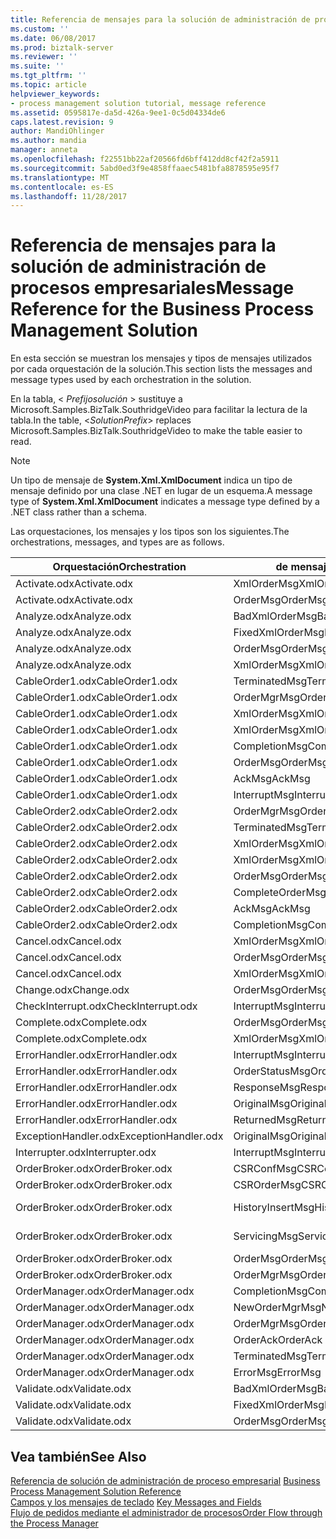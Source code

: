 ```yaml
---
title: Referencia de mensajes para la solución de administración de procesos empresariales | Documentos de Microsoft
ms.custom: ''
ms.date: 06/08/2017
ms.prod: biztalk-server
ms.reviewer: ''
ms.suite: ''
ms.tgt_pltfrm: ''
ms.topic: article
helpviewer_keywords:
- process management solution tutorial, message reference
ms.assetid: 0595817e-da5d-426a-9ee1-0c5d04334de6
caps.latest.revision: 9
author: MandiOhlinger
ms.author: mandia
manager: anneta
ms.openlocfilehash: f22551bb22af20566fd6bff412dd8cf42f2a5911
ms.sourcegitcommit: 5abd0ed3f9e4858ffaaec5481bfa8878595e95f7
ms.translationtype: MT
ms.contentlocale: es-ES
ms.lasthandoff: 11/28/2017
---
```

# <a name="message-reference-for-the-business-process-management-solution"></a><span data-ttu-id="8c2e9-102">Referencia de mensajes para la solución de administración de procesos empresariales</span><span class="sxs-lookup"><span data-stu-id="8c2e9-102">Message Reference for the Business Process Management Solution</span></span>
<span data-ttu-id="8c2e9-103">En esta sección se muestran los mensajes y tipos de mensajes utilizados por cada orquestación de la solución.</span><span class="sxs-lookup"><span data-stu-id="8c2e9-103">This section lists the messages and message types used by each orchestration in the solution.</span></span>  
  
 <span data-ttu-id="8c2e9-104">En la tabla, \< *Prefijosolución* \> sustituye a Microsoft.Samples.BizTalk.SouthridgeVideo para facilitar la lectura de la tabla.</span><span class="sxs-lookup"><span data-stu-id="8c2e9-104">In the table, \<*SolutionPrefix*\> replaces Microsoft.Samples.BizTalk.SouthridgeVideo to make the table easier to read.</span></span>  
  
> [!NOTE]
>  <span data-ttu-id="8c2e9-105">Un tipo de mensaje de **System.Xml.XmlDocument** indica un tipo de mensaje definido por una clase .NET en lugar de un esquema.</span><span class="sxs-lookup"><span data-stu-id="8c2e9-105">A message type of **System.Xml.XmlDocument** indicates a message type defined by a .NET class rather than a schema.</span></span>  
  
 <span data-ttu-id="8c2e9-106">Las orquestaciones, los mensajes y los tipos son los siguientes.</span><span class="sxs-lookup"><span data-stu-id="8c2e9-106">The orchestrations, messages, and types are as follows.</span></span>  
  
|<span data-ttu-id="8c2e9-107">Orquestación</span><span class="sxs-lookup"><span data-stu-id="8c2e9-107">Orchestration</span></span>|<span data-ttu-id="8c2e9-108">de mensaje</span><span class="sxs-lookup"><span data-stu-id="8c2e9-108">Message</span></span>|<span data-ttu-id="8c2e9-109">Tipo de mensaje</span><span class="sxs-lookup"><span data-stu-id="8c2e9-109">Message Type</span></span>|  
|-------------------|-------------|------------------|  
|<span data-ttu-id="8c2e9-110">Activate.odx</span><span class="sxs-lookup"><span data-stu-id="8c2e9-110">Activate.odx</span></span>|<span data-ttu-id="8c2e9-111">XmlOrderMsg</span><span class="sxs-lookup"><span data-stu-id="8c2e9-111">XmlOrderMsg</span></span>|<span data-ttu-id="8c2e9-112">System.Xml.XmlDocument</span><span class="sxs-lookup"><span data-stu-id="8c2e9-112">System.Xml.XmlDocument</span></span>|  
|<span data-ttu-id="8c2e9-113">Activate.odx</span><span class="sxs-lookup"><span data-stu-id="8c2e9-113">Activate.odx</span></span>|<span data-ttu-id="8c2e9-114">OrderMsg</span><span class="sxs-lookup"><span data-stu-id="8c2e9-114">OrderMsg</span></span>|<span data-ttu-id="8c2e9-115">\<Prefijosolución\>. Schemas.OrderSchema</span><span class="sxs-lookup"><span data-stu-id="8c2e9-115">\<SolutionPrefix\>.Schemas.OrderSchema</span></span>|  
|<span data-ttu-id="8c2e9-116">Analyze.odx</span><span class="sxs-lookup"><span data-stu-id="8c2e9-116">Analyze.odx</span></span>|<span data-ttu-id="8c2e9-117">BadXmlOrderMsg</span><span class="sxs-lookup"><span data-stu-id="8c2e9-117">BadXmlOrderMsg</span></span>|<span data-ttu-id="8c2e9-118">System.Xml.XmlDocument</span><span class="sxs-lookup"><span data-stu-id="8c2e9-118">System.Xml.XmlDocument</span></span>|  
|<span data-ttu-id="8c2e9-119">Analyze.odx</span><span class="sxs-lookup"><span data-stu-id="8c2e9-119">Analyze.odx</span></span>|<span data-ttu-id="8c2e9-120">FixedXmlOrderMsg</span><span class="sxs-lookup"><span data-stu-id="8c2e9-120">FixedXmlOrderMsg</span></span>|<span data-ttu-id="8c2e9-121">System.Xml.XmlDocument</span><span class="sxs-lookup"><span data-stu-id="8c2e9-121">System.Xml.XmlDocument</span></span>|  
|<span data-ttu-id="8c2e9-122">Analyze.odx</span><span class="sxs-lookup"><span data-stu-id="8c2e9-122">Analyze.odx</span></span>|<span data-ttu-id="8c2e9-123">OrderMsg</span><span class="sxs-lookup"><span data-stu-id="8c2e9-123">OrderMsg</span></span>|<span data-ttu-id="8c2e9-124">\<Prefijosolución\>. Schemas.OrderSchema</span><span class="sxs-lookup"><span data-stu-id="8c2e9-124">\<SolutionPrefix\>.Schemas.OrderSchema</span></span>|  
|<span data-ttu-id="8c2e9-125">Analyze.odx</span><span class="sxs-lookup"><span data-stu-id="8c2e9-125">Analyze.odx</span></span>|<span data-ttu-id="8c2e9-126">XmlOrderMsg</span><span class="sxs-lookup"><span data-stu-id="8c2e9-126">XmlOrderMsg</span></span>|<span data-ttu-id="8c2e9-127">System.Xml.XmlDocument</span><span class="sxs-lookup"><span data-stu-id="8c2e9-127">System.Xml.XmlDocument</span></span>|  
|<span data-ttu-id="8c2e9-128">CableOrder1.odx</span><span class="sxs-lookup"><span data-stu-id="8c2e9-128">CableOrder1.odx</span></span>|<span data-ttu-id="8c2e9-129">TerminatedMsg</span><span class="sxs-lookup"><span data-stu-id="8c2e9-129">TerminatedMsg</span></span>|<span data-ttu-id="8c2e9-130">\<Prefijosolución\>. SchemaClasses.Terminated</span><span class="sxs-lookup"><span data-stu-id="8c2e9-130">\<SolutionPrefix\>.SchemaClasses.Terminated</span></span>|  
|<span data-ttu-id="8c2e9-131">CableOrder1.odx</span><span class="sxs-lookup"><span data-stu-id="8c2e9-131">CableOrder1.odx</span></span>|<span data-ttu-id="8c2e9-132">OrderMgrMsg</span><span class="sxs-lookup"><span data-stu-id="8c2e9-132">OrderMgrMsg</span></span>|<span data-ttu-id="8c2e9-133">\<Prefijosolución\>. OrderManager.OrderMgrMsgType</span><span class="sxs-lookup"><span data-stu-id="8c2e9-133">\<SolutionPrefix\>.OrderManager.OrderMgrMsgType</span></span>|  
|<span data-ttu-id="8c2e9-134">CableOrder1.odx</span><span class="sxs-lookup"><span data-stu-id="8c2e9-134">CableOrder1.odx</span></span>|<span data-ttu-id="8c2e9-135">XmlOrderMsg</span><span class="sxs-lookup"><span data-stu-id="8c2e9-135">XmlOrderMsg</span></span>|<span data-ttu-id="8c2e9-136">System.Xml.XmlDocument</span><span class="sxs-lookup"><span data-stu-id="8c2e9-136">System.Xml.XmlDocument</span></span>|  
|<span data-ttu-id="8c2e9-137">CableOrder1.odx</span><span class="sxs-lookup"><span data-stu-id="8c2e9-137">CableOrder1.odx</span></span>|<span data-ttu-id="8c2e9-138">XmlOrderMsg</span><span class="sxs-lookup"><span data-stu-id="8c2e9-138">XmlOrderMsg</span></span>|<span data-ttu-id="8c2e9-139">System.Xml.XmlDocument</span><span class="sxs-lookup"><span data-stu-id="8c2e9-139">System.Xml.XmlDocument</span></span>|  
|<span data-ttu-id="8c2e9-140">CableOrder1.odx</span><span class="sxs-lookup"><span data-stu-id="8c2e9-140">CableOrder1.odx</span></span>|<span data-ttu-id="8c2e9-141">CompletionMsg</span><span class="sxs-lookup"><span data-stu-id="8c2e9-141">CompletionMsg</span></span>|<span data-ttu-id="8c2e9-142">\<Prefijosolución\>. OrderManager.OrderMgrMsgType</span><span class="sxs-lookup"><span data-stu-id="8c2e9-142">\<SolutionPrefix\>.OrderManager.OrderMgrMsgType</span></span>|  
|<span data-ttu-id="8c2e9-143">CableOrder1.odx</span><span class="sxs-lookup"><span data-stu-id="8c2e9-143">CableOrder1.odx</span></span>|<span data-ttu-id="8c2e9-144">OrderMsg</span><span class="sxs-lookup"><span data-stu-id="8c2e9-144">OrderMsg</span></span>|<span data-ttu-id="8c2e9-145">\<Prefijosolución\>. Schemas.OrderSchema</span><span class="sxs-lookup"><span data-stu-id="8c2e9-145">\<SolutionPrefix\>.Schemas.OrderSchema</span></span>|  
|<span data-ttu-id="8c2e9-146">CableOrder1.odx</span><span class="sxs-lookup"><span data-stu-id="8c2e9-146">CableOrder1.odx</span></span>|<span data-ttu-id="8c2e9-147">AckMsg</span><span class="sxs-lookup"><span data-stu-id="8c2e9-147">AckMsg</span></span>|<span data-ttu-id="8c2e9-148">\<Prefijosolución\>. SchemaClasses.OrderAck</span><span class="sxs-lookup"><span data-stu-id="8c2e9-148">\<SolutionPrefix\>.SchemaClasses.OrderAck</span></span>|  
|<span data-ttu-id="8c2e9-149">CableOrder1.odx</span><span class="sxs-lookup"><span data-stu-id="8c2e9-149">CableOrder1.odx</span></span>|<span data-ttu-id="8c2e9-150">InterruptMsg</span><span class="sxs-lookup"><span data-stu-id="8c2e9-150">InterruptMsg</span></span>|<span data-ttu-id="8c2e9-151">\<Prefijosolución\>. SchemaClasses.Interrupt</span><span class="sxs-lookup"><span data-stu-id="8c2e9-151">\<SolutionPrefix\>.SchemaClasses.Interrupt</span></span>|  
|<span data-ttu-id="8c2e9-152">CableOrder2.odx</span><span class="sxs-lookup"><span data-stu-id="8c2e9-152">CableOrder2.odx</span></span>|<span data-ttu-id="8c2e9-153">OrderMgrMsg</span><span class="sxs-lookup"><span data-stu-id="8c2e9-153">OrderMgrMsg</span></span>|<span data-ttu-id="8c2e9-154">\<Prefijosolución\>. OrderManager.OrderMgrMsgType</span><span class="sxs-lookup"><span data-stu-id="8c2e9-154">\<SolutionPrefix\>.OrderManager.OrderMgrMsgType</span></span>|  
|<span data-ttu-id="8c2e9-155">CableOrder2.odx</span><span class="sxs-lookup"><span data-stu-id="8c2e9-155">CableOrder2.odx</span></span>|<span data-ttu-id="8c2e9-156">TerminatedMsg</span><span class="sxs-lookup"><span data-stu-id="8c2e9-156">TerminatedMsg</span></span>|<span data-ttu-id="8c2e9-157">\<Prefijosolución\>. SchemaClasses.Terminated</span><span class="sxs-lookup"><span data-stu-id="8c2e9-157">\<SolutionPrefix\>.SchemaClasses.Terminated</span></span>|  
|<span data-ttu-id="8c2e9-158">CableOrder2.odx</span><span class="sxs-lookup"><span data-stu-id="8c2e9-158">CableOrder2.odx</span></span>|<span data-ttu-id="8c2e9-159">XmlOrderMsg</span><span class="sxs-lookup"><span data-stu-id="8c2e9-159">XmlOrderMsg</span></span>|<span data-ttu-id="8c2e9-160">System.Xml.XmlDocument</span><span class="sxs-lookup"><span data-stu-id="8c2e9-160">System.Xml.XmlDocument</span></span>|  
|<span data-ttu-id="8c2e9-161">CableOrder2.odx</span><span class="sxs-lookup"><span data-stu-id="8c2e9-161">CableOrder2.odx</span></span>|<span data-ttu-id="8c2e9-162">XmlOrderMsg</span><span class="sxs-lookup"><span data-stu-id="8c2e9-162">XmlOrderMsg</span></span>|<span data-ttu-id="8c2e9-163">System.Xml.XmlDocument</span><span class="sxs-lookup"><span data-stu-id="8c2e9-163">System.Xml.XmlDocument</span></span>|  
|<span data-ttu-id="8c2e9-164">CableOrder2.odx</span><span class="sxs-lookup"><span data-stu-id="8c2e9-164">CableOrder2.odx</span></span>|<span data-ttu-id="8c2e9-165">OrderMsg</span><span class="sxs-lookup"><span data-stu-id="8c2e9-165">OrderMsg</span></span>|<span data-ttu-id="8c2e9-166">\<Prefijosolución\>. Schemas.OrderSchema</span><span class="sxs-lookup"><span data-stu-id="8c2e9-166">\<SolutionPrefix\>.Schemas.OrderSchema</span></span>|  
|<span data-ttu-id="8c2e9-167">CableOrder2.odx</span><span class="sxs-lookup"><span data-stu-id="8c2e9-167">CableOrder2.odx</span></span>|<span data-ttu-id="8c2e9-168">CompleteOrderMsg</span><span class="sxs-lookup"><span data-stu-id="8c2e9-168">CompleteOrderMsg</span></span>|<span data-ttu-id="8c2e9-169">\<Prefijosolución\>. Schemas.OrderSchema</span><span class="sxs-lookup"><span data-stu-id="8c2e9-169">\<SolutionPrefix\>.Schemas.OrderSchema</span></span>|  
|<span data-ttu-id="8c2e9-170">CableOrder2.odx</span><span class="sxs-lookup"><span data-stu-id="8c2e9-170">CableOrder2.odx</span></span>|<span data-ttu-id="8c2e9-171">AckMsg</span><span class="sxs-lookup"><span data-stu-id="8c2e9-171">AckMsg</span></span>|<span data-ttu-id="8c2e9-172">\<Prefijosolución\>. SchemaClasses.OrderAck</span><span class="sxs-lookup"><span data-stu-id="8c2e9-172">\<SolutionPrefix\>.SchemaClasses.OrderAck</span></span>|  
|<span data-ttu-id="8c2e9-173">CableOrder2.odx</span><span class="sxs-lookup"><span data-stu-id="8c2e9-173">CableOrder2.odx</span></span>|<span data-ttu-id="8c2e9-174">CompletionMsg</span><span class="sxs-lookup"><span data-stu-id="8c2e9-174">CompletionMsg</span></span>|<span data-ttu-id="8c2e9-175">\<Prefijosolución\>. OrderManager.OrderMgrMsgType</span><span class="sxs-lookup"><span data-stu-id="8c2e9-175">\<SolutionPrefix\>.OrderManager.OrderMgrMsgType</span></span>|  
|<span data-ttu-id="8c2e9-176">Cancel.odx</span><span class="sxs-lookup"><span data-stu-id="8c2e9-176">Cancel.odx</span></span>|<span data-ttu-id="8c2e9-177">XmlOrderMsg</span><span class="sxs-lookup"><span data-stu-id="8c2e9-177">XmlOrderMsg</span></span>|<span data-ttu-id="8c2e9-178">System.Xml.XmlDocument</span><span class="sxs-lookup"><span data-stu-id="8c2e9-178">System.Xml.XmlDocument</span></span>|  
|<span data-ttu-id="8c2e9-179">Cancel.odx</span><span class="sxs-lookup"><span data-stu-id="8c2e9-179">Cancel.odx</span></span>|<span data-ttu-id="8c2e9-180">OrderMsg</span><span class="sxs-lookup"><span data-stu-id="8c2e9-180">OrderMsg</span></span>|<span data-ttu-id="8c2e9-181">\<Prefijosolución\>. Schemas.OrderSchema</span><span class="sxs-lookup"><span data-stu-id="8c2e9-181">\<SolutionPrefix\>.Schemas.OrderSchema</span></span>|  
|<span data-ttu-id="8c2e9-182">Cancel.odx</span><span class="sxs-lookup"><span data-stu-id="8c2e9-182">Cancel.odx</span></span>|<span data-ttu-id="8c2e9-183">XmlOrderMsg</span><span class="sxs-lookup"><span data-stu-id="8c2e9-183">XmlOrderMsg</span></span>|<span data-ttu-id="8c2e9-184">System.Xml.XmlDocument</span><span class="sxs-lookup"><span data-stu-id="8c2e9-184">System.Xml.XmlDocument</span></span>|  
|<span data-ttu-id="8c2e9-185">Change.odx</span><span class="sxs-lookup"><span data-stu-id="8c2e9-185">Change.odx</span></span>|<span data-ttu-id="8c2e9-186">OrderMsg</span><span class="sxs-lookup"><span data-stu-id="8c2e9-186">OrderMsg</span></span>|<span data-ttu-id="8c2e9-187">\<Prefijosolución\>. Schemas.OrderSchema</span><span class="sxs-lookup"><span data-stu-id="8c2e9-187">\<SolutionPrefix\>.Schemas.OrderSchema</span></span>|  
|<span data-ttu-id="8c2e9-188">CheckInterrupt.odx</span><span class="sxs-lookup"><span data-stu-id="8c2e9-188">CheckInterrupt.odx</span></span>|<span data-ttu-id="8c2e9-189">InterruptMsg</span><span class="sxs-lookup"><span data-stu-id="8c2e9-189">InterruptMsg</span></span>|<span data-ttu-id="8c2e9-190">\<Prefijosolución\>. SchemaClasses.Interrupt</span><span class="sxs-lookup"><span data-stu-id="8c2e9-190">\<SolutionPrefix\>.SchemaClasses.Interrupt</span></span>|  
|<span data-ttu-id="8c2e9-191">Complete.odx</span><span class="sxs-lookup"><span data-stu-id="8c2e9-191">Complete.odx</span></span>|<span data-ttu-id="8c2e9-192">OrderMsg</span><span class="sxs-lookup"><span data-stu-id="8c2e9-192">OrderMsg</span></span>|<span data-ttu-id="8c2e9-193">\<Prefijosolución\>. Schemas.OrderSchema</span><span class="sxs-lookup"><span data-stu-id="8c2e9-193">\<SolutionPrefix\>.Schemas.OrderSchema</span></span>|  
|<span data-ttu-id="8c2e9-194">Complete.odx</span><span class="sxs-lookup"><span data-stu-id="8c2e9-194">Complete.odx</span></span>|<span data-ttu-id="8c2e9-195">XmlOrderMsg</span><span class="sxs-lookup"><span data-stu-id="8c2e9-195">XmlOrderMsg</span></span>|<span data-ttu-id="8c2e9-196">System.Xml.XmlDocument</span><span class="sxs-lookup"><span data-stu-id="8c2e9-196">System.Xml.XmlDocument</span></span>|  
|<span data-ttu-id="8c2e9-197">ErrorHandler.odx</span><span class="sxs-lookup"><span data-stu-id="8c2e9-197">ErrorHandler.odx</span></span>|<span data-ttu-id="8c2e9-198">InterruptMsg</span><span class="sxs-lookup"><span data-stu-id="8c2e9-198">InterruptMsg</span></span>|<span data-ttu-id="8c2e9-199">\<Prefijosolución\>. SchemaClasses.Interrupt</span><span class="sxs-lookup"><span data-stu-id="8c2e9-199">\<SolutionPrefix\>.SchemaClasses.Interrupt</span></span>|  
|<span data-ttu-id="8c2e9-200">ErrorHandler.odx</span><span class="sxs-lookup"><span data-stu-id="8c2e9-200">ErrorHandler.odx</span></span>|<span data-ttu-id="8c2e9-201">OrderStatusMsg</span><span class="sxs-lookup"><span data-stu-id="8c2e9-201">OrderStatusMsg</span></span>|<span data-ttu-id="8c2e9-202">\<Prefijosolución\>. SchemaClasses.OrderStatus</span><span class="sxs-lookup"><span data-stu-id="8c2e9-202">\<SolutionPrefix\>.SchemaClasses.OrderStatus</span></span>|  
|<span data-ttu-id="8c2e9-203">ErrorHandler.odx</span><span class="sxs-lookup"><span data-stu-id="8c2e9-203">ErrorHandler.odx</span></span>|<span data-ttu-id="8c2e9-204">ResponseMsg</span><span class="sxs-lookup"><span data-stu-id="8c2e9-204">ResponseMsg</span></span>|<span data-ttu-id="8c2e9-205">\<Prefijosolución\>. SchemaClasses.OrderStatus</span><span class="sxs-lookup"><span data-stu-id="8c2e9-205">\<SolutionPrefix\>.SchemaClasses.OrderStatus</span></span>|  
|<span data-ttu-id="8c2e9-206">ErrorHandler.odx</span><span class="sxs-lookup"><span data-stu-id="8c2e9-206">ErrorHandler.odx</span></span>|<span data-ttu-id="8c2e9-207">OriginalMsg</span><span class="sxs-lookup"><span data-stu-id="8c2e9-207">OriginalMsg</span></span>|<span data-ttu-id="8c2e9-208">System.Xml.XmlDocument</span><span class="sxs-lookup"><span data-stu-id="8c2e9-208">System.Xml.XmlDocument</span></span>|  
|<span data-ttu-id="8c2e9-209">ErrorHandler.odx</span><span class="sxs-lookup"><span data-stu-id="8c2e9-209">ErrorHandler.odx</span></span>|<span data-ttu-id="8c2e9-210">ReturnedMsg</span><span class="sxs-lookup"><span data-stu-id="8c2e9-210">ReturnedMsg</span></span>|<span data-ttu-id="8c2e9-211">System.Xml.XmlDocument</span><span class="sxs-lookup"><span data-stu-id="8c2e9-211">System.Xml.XmlDocument</span></span>|  
|<span data-ttu-id="8c2e9-212">ExceptionHandler.odx</span><span class="sxs-lookup"><span data-stu-id="8c2e9-212">ExceptionHandler.odx</span></span>|<span data-ttu-id="8c2e9-213">OriginalMsg</span><span class="sxs-lookup"><span data-stu-id="8c2e9-213">OriginalMsg</span></span>|<span data-ttu-id="8c2e9-214">System.Xml.XmlDocument</span><span class="sxs-lookup"><span data-stu-id="8c2e9-214">System.Xml.XmlDocument</span></span>|  
|<span data-ttu-id="8c2e9-215">Interrupter.odx</span><span class="sxs-lookup"><span data-stu-id="8c2e9-215">Interrupter.odx</span></span>|<span data-ttu-id="8c2e9-216">InterruptMsg</span><span class="sxs-lookup"><span data-stu-id="8c2e9-216">InterruptMsg</span></span>|<span data-ttu-id="8c2e9-217">\<Prefijosolución\>. SchemaClasses.Interrupt</span><span class="sxs-lookup"><span data-stu-id="8c2e9-217">\<SolutionPrefix\>.SchemaClasses.Interrupt</span></span>|  
|<span data-ttu-id="8c2e9-218">OrderBroker.odx</span><span class="sxs-lookup"><span data-stu-id="8c2e9-218">OrderBroker.odx</span></span>|<span data-ttu-id="8c2e9-219">CSRConfMsg</span><span class="sxs-lookup"><span data-stu-id="8c2e9-219">CSRConfMsg</span></span>|<span data-ttu-id="8c2e9-220">\<Prefijosolución\>. OrderBrokerSchemas.CSR_OrderRequestSchema</span><span class="sxs-lookup"><span data-stu-id="8c2e9-220">\<SolutionPrefix\>.OrderBrokerSchemas.CSR_OrderRequestSchema</span></span>|  
|<span data-ttu-id="8c2e9-221">OrderBroker.odx</span><span class="sxs-lookup"><span data-stu-id="8c2e9-221">OrderBroker.odx</span></span>|<span data-ttu-id="8c2e9-222">CSROrderMsg</span><span class="sxs-lookup"><span data-stu-id="8c2e9-222">CSROrderMsg</span></span>|<span data-ttu-id="8c2e9-223">\<Prefijosolución\>. OrderBrokerSchemas.CSR_OrderRequestSchema</span><span class="sxs-lookup"><span data-stu-id="8c2e9-223">\<SolutionPrefix\>.OrderBrokerSchemas.CSR_OrderRequestSchema</span></span>|  
|<span data-ttu-id="8c2e9-224">OrderBroker.odx</span><span class="sxs-lookup"><span data-stu-id="8c2e9-224">OrderBroker.odx</span></span>|<span data-ttu-id="8c2e9-225">HistoryInsertMsg</span><span class="sxs-lookup"><span data-stu-id="8c2e9-225">HistoryInsertMsg</span></span>|<span data-ttu-id="8c2e9-226">\<Prefijosolución\>. OrderBrokerSchemas.SQLHistoryInsertSchema.HistoryInsert</span><span class="sxs-lookup"><span data-stu-id="8c2e9-226">\<SolutionPrefix\>.OrderBrokerSchemas.SQLHistoryInsertSchema.HistoryInsert</span></span>|  
|<span data-ttu-id="8c2e9-227">OrderBroker.odx</span><span class="sxs-lookup"><span data-stu-id="8c2e9-227">OrderBroker.odx</span></span>|<span data-ttu-id="8c2e9-228">ServicingMsg</span><span class="sxs-lookup"><span data-stu-id="8c2e9-228">ServicingMsg</span></span>|<span data-ttu-id="8c2e9-229">\<Prefijosolución\>. OrderBrokerSchemas.Servicing_OrderRequestSchema</span><span class="sxs-lookup"><span data-stu-id="8c2e9-229">\<SolutionPrefix\>.OrderBrokerSchemas.Servicing_OrderRequestSchema</span></span>|  
|<span data-ttu-id="8c2e9-230">OrderBroker.odx</span><span class="sxs-lookup"><span data-stu-id="8c2e9-230">OrderBroker.odx</span></span>|<span data-ttu-id="8c2e9-231">OrderMsg</span><span class="sxs-lookup"><span data-stu-id="8c2e9-231">OrderMsg</span></span>|<span data-ttu-id="8c2e9-232">\<Prefijosolución\>. Schemas.OrderSchema</span><span class="sxs-lookup"><span data-stu-id="8c2e9-232">\<SolutionPrefix\>.Schemas.OrderSchema</span></span>|  
|<span data-ttu-id="8c2e9-233">OrderBroker.odx</span><span class="sxs-lookup"><span data-stu-id="8c2e9-233">OrderBroker.odx</span></span>|<span data-ttu-id="8c2e9-234">OrderMgrMsg</span><span class="sxs-lookup"><span data-stu-id="8c2e9-234">OrderMgrMsg</span></span>|<span data-ttu-id="8c2e9-235">\<Prefijosolución\>. OrderBroker.OrderMgrMPMsg</span><span class="sxs-lookup"><span data-stu-id="8c2e9-235">\<SolutionPrefix\>.OrderBroker.OrderMgrMPMsg</span></span>|  
|<span data-ttu-id="8c2e9-236">OrderManager.odx</span><span class="sxs-lookup"><span data-stu-id="8c2e9-236">OrderManager.odx</span></span>|<span data-ttu-id="8c2e9-237">CompletionMsg</span><span class="sxs-lookup"><span data-stu-id="8c2e9-237">CompletionMsg</span></span>|<span data-ttu-id="8c2e9-238">\<Prefijosolución\>. SchemaClasses.OrderStatus</span><span class="sxs-lookup"><span data-stu-id="8c2e9-238">\<SolutionPrefix\>.SchemaClasses.OrderStatus</span></span>|  
|<span data-ttu-id="8c2e9-239">OrderManager.odx</span><span class="sxs-lookup"><span data-stu-id="8c2e9-239">OrderManager.odx</span></span>|<span data-ttu-id="8c2e9-240">NewOrderMgrMsg</span><span class="sxs-lookup"><span data-stu-id="8c2e9-240">NewOrderMgrMsg</span></span>|<span data-ttu-id="8c2e9-241">\<Prefijosolución\>. OrderManager.OrderMgrMsgType</span><span class="sxs-lookup"><span data-stu-id="8c2e9-241">\<SolutionPrefix\>.OrderManager.OrderMgrMsgType</span></span>|  
|<span data-ttu-id="8c2e9-242">OrderManager.odx</span><span class="sxs-lookup"><span data-stu-id="8c2e9-242">OrderManager.odx</span></span>|<span data-ttu-id="8c2e9-243">OrderMgrMsg</span><span class="sxs-lookup"><span data-stu-id="8c2e9-243">OrderMgrMsg</span></span>|<span data-ttu-id="8c2e9-244">\<Prefijosolución\>. OrderManager.OrderMgrMsgType</span><span class="sxs-lookup"><span data-stu-id="8c2e9-244">\<SolutionPrefix\>.OrderManager.OrderMgrMsgType</span></span>|  
|<span data-ttu-id="8c2e9-245">OrderManager.odx</span><span class="sxs-lookup"><span data-stu-id="8c2e9-245">OrderManager.odx</span></span>|<span data-ttu-id="8c2e9-246">OrderAck</span><span class="sxs-lookup"><span data-stu-id="8c2e9-246">OrderAck</span></span>|<span data-ttu-id="8c2e9-247">\<Prefijosolución\>. SchemaClasses.OrderAck</span><span class="sxs-lookup"><span data-stu-id="8c2e9-247">\<SolutionPrefix\>.SchemaClasses.OrderAck</span></span>|  
|<span data-ttu-id="8c2e9-248">OrderManager.odx</span><span class="sxs-lookup"><span data-stu-id="8c2e9-248">OrderManager.odx</span></span>|<span data-ttu-id="8c2e9-249">TerminatedMsg</span><span class="sxs-lookup"><span data-stu-id="8c2e9-249">TerminatedMsg</span></span>|<span data-ttu-id="8c2e9-250">\<Prefijosolución\>. SchemaClasses.Terminated</span><span class="sxs-lookup"><span data-stu-id="8c2e9-250">\<SolutionPrefix\>.SchemaClasses.Terminated</span></span>|  
|<span data-ttu-id="8c2e9-251">OrderManager.odx</span><span class="sxs-lookup"><span data-stu-id="8c2e9-251">OrderManager.odx</span></span>|<span data-ttu-id="8c2e9-252">ErrorMsg</span><span class="sxs-lookup"><span data-stu-id="8c2e9-252">ErrorMsg</span></span>|<span data-ttu-id="8c2e9-253">\<Prefijosolución\>. OrderManager.OrderMgrMsgType</span><span class="sxs-lookup"><span data-stu-id="8c2e9-253">\<SolutionPrefix\>.OrderManager.OrderMgrMsgType</span></span>|  
|<span data-ttu-id="8c2e9-254">Validate.odx</span><span class="sxs-lookup"><span data-stu-id="8c2e9-254">Validate.odx</span></span>|<span data-ttu-id="8c2e9-255">BadXmlOrderMsg</span><span class="sxs-lookup"><span data-stu-id="8c2e9-255">BadXmlOrderMsg</span></span>|<span data-ttu-id="8c2e9-256">System.Xml.XmlDocument</span><span class="sxs-lookup"><span data-stu-id="8c2e9-256">System.Xml.XmlDocument</span></span>|  
|<span data-ttu-id="8c2e9-257">Validate.odx</span><span class="sxs-lookup"><span data-stu-id="8c2e9-257">Validate.odx</span></span>|<span data-ttu-id="8c2e9-258">FixedXmlOrderMsg</span><span class="sxs-lookup"><span data-stu-id="8c2e9-258">FixedXmlOrderMsg</span></span>|<span data-ttu-id="8c2e9-259">System.Xml.XmlDocument</span><span class="sxs-lookup"><span data-stu-id="8c2e9-259">System.Xml.XmlDocument</span></span>|  
|<span data-ttu-id="8c2e9-260">Validate.odx</span><span class="sxs-lookup"><span data-stu-id="8c2e9-260">Validate.odx</span></span>|<span data-ttu-id="8c2e9-261">OrderMsg</span><span class="sxs-lookup"><span data-stu-id="8c2e9-261">OrderMsg</span></span>|<span data-ttu-id="8c2e9-262">\<Prefijosolución\>. Schemas.OrderSchema</span><span class="sxs-lookup"><span data-stu-id="8c2e9-262">\<SolutionPrefix\>.Schemas.OrderSchema</span></span>|  
  
## <a name="see-also"></a><span data-ttu-id="8c2e9-263">Vea también</span><span class="sxs-lookup"><span data-stu-id="8c2e9-263">See Also</span></span>  
 <span data-ttu-id="8c2e9-264">[Referencia de solución de administración de proceso empresarial](../core/business-process-management-solution-reference.md) </span><span class="sxs-lookup"><span data-stu-id="8c2e9-264">[Business Process Management Solution Reference](../core/business-process-management-solution-reference.md) </span></span>  
 <span data-ttu-id="8c2e9-265">[Campos y los mensajes de teclado](../core/key-messages-and-fields.md) </span><span class="sxs-lookup"><span data-stu-id="8c2e9-265">[Key Messages and Fields](../core/key-messages-and-fields.md) </span></span>  
 [<span data-ttu-id="8c2e9-266">Flujo de pedidos mediante el administrador de procesos</span><span class="sxs-lookup"><span data-stu-id="8c2e9-266">Order Flow through the Process Manager</span></span>](../core/order-flow-through-the-process-manager.md)
